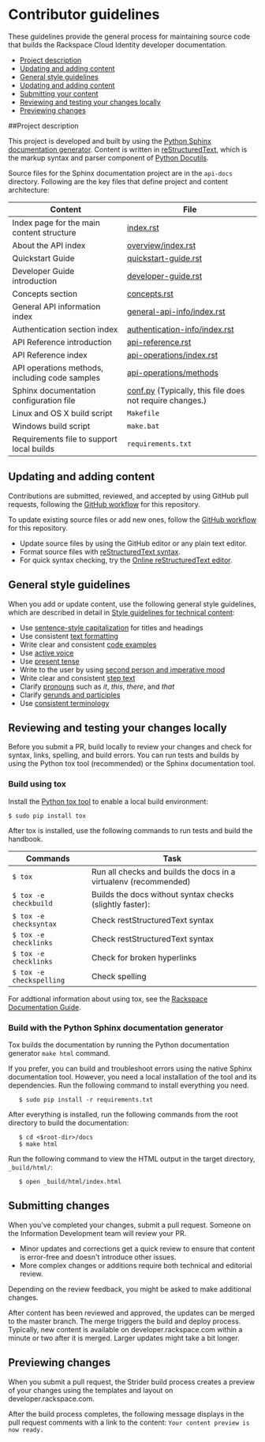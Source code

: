 # Contributor guidelines

These guidelines provide the general process for maintaining source code that
builds the Rackspace Cloud Identity developer documentation.

- [Project description](#project-description)
- [Updating and adding content](#updating-and-adding-content)
- [General style guidelines](#general-style-guidelines)
- [Updating and adding content](#updating-and-adding-content)
- [Submitting your content](#submitting-changes)
- [Reviewing and testing your changes locally](#reviewing-and-testing-your-changes-locally)
- [Previewing changes](#previewing-changes)

##Project description
<!-- Provide as little or as much information about architecture as needed to help
contributors figure out which file to update.-->

This project is developed and built by using the
[Python Sphinx documentation generator](http://sphinx-doc.org/). Content is
written in [reStructuredText](http://sphinx-doc.org/rest.html), which is the
markup syntax and parser component of
[Python Docutils](http://docutils.sourceforge.net/index.html).

Source files for the Sphinx documentation project are in the ``api-docs``
directory. Following are the key files that define project and content
architecture:

Content | File
--- | ---
|Index page for the main content structure| [index.rst](https://github.com/rackerlabs/docs-cloud-identity/blob/master/api-docs/index.rst)
|About the API index| [overview/index.rst](https://github.com/rackerlabs/docs-cloud-identity/blob/master/api-docs/overview/index.rst)
|Quickstart Guide| [quickstart-guide.rst](https://github.com/rackerlabs/docs-cloud-identity/blob/master/api-docs/quickstart-guide.rst)
|Developer Guide introduction|[developer-guide.rst](https://github.com/rackerlabs/docs-cloud-identity/blob/master/api-docs/developer-guide.rst)
|Concepts section| [concepts.rst](https://github.com/rackerlabs/docs-cloud-identity/blob/master/api-docs/concepts.rst)
|General API information index|[general-api-info/index.rst](https://github.com/rackerlabs/docs-cloud-identity/blob/master/api-docs/general-api-info/index.rst)
|Authentication section index| [authentication-info/index.rst](https://github.com/rackerlabs/docs-cloud-identity/tree/master/api-docs/authentication-info)
|API Reference introduction|[api-reference.rst](https://github.com/rackerlabs/docs-cloud-identity/blob/master/api-docs/api-reference.rst)
|API Reference index|[api-operations/index.rst](https://github.com/rackerlabs/docs-cloud-identity/blob/master/api-docs/api-operations/index.rst)
|API operations methods, including code samples|[api-operations/methods](https://github.com/rackerlabs/docs-cloud-identity/tree/master/api-docs/api-operations/methods)
|Sphinx documentation configuration file| [conf.py](https://github.com/rackerlabs/docs-cloud-identity/blob/master/api-docs/conf.py) (Typically, this file does not require changes.)
|Linux and OS X build script|``Makefile``|
|Windows build script|``make.bat``|
|Requirements file to support local builds| ``requirements.txt``

## Updating and adding content

Contributions are submitted, reviewed, and accepted by using GitHub pull
requests, following the [GitHub workflow](GITHUBING.md) for this repository.

To update existing source files or add new ones, follow the [GitHub workflow](GITHUBING.md) for this repository.

* Update source files by using the GitHub editor or any plain text editor.
* Format source files with
  [reStructuredText syntax](http://www.sphinx-doc.org/en/stable/rest.html).  
* For quick syntax checking, try the
[Online reStructuredText editor](http://rst.ninjs.org/).


## General style guidelines

When you add or update content, use the following general style guidelines, which are
described in detail in [Style guidelines for technical content](https://github.com/rackerlabs/docs-rackspace/tree/master/style-guide):

- Use [sentence-style capitalization](https://github.com/rackerlabs/docs-rackspace/blob/master/style-guide/a-l-style-guidelines.md#cap-sentence-style) for titles and headings
- Use consistent [text formatting](https://github.com/rackerlabs/docs-rackspace/blob/master/style-guide/m-z-style-guidelines.md#text-formatting)
- Write clear and consistent [code examples](https://github.com/rackerlabs/docs-rackspace/blob/master/style-guide/a-l-style-guidelines.md#code-examples)
- Use [active voice](https://github.com/rackerlabs/docs-rackspace/blob/master/style-guide/basic-writing-guidelines.md#use-active-voice)
- Use [present tense](https://github.com/rackerlabs/docs-rackspace/blob/master/style-guide/basic-writing-guidelines.md#use-present-tense)
- Write to the user by using [second person and imperative mood](https://github.com/rackerlabs/docs-rackspace/blob/master/style-guide/basic-writing-guidelines.md#write-to-user)
- Write clear and consistent [step text](https://github.com/rackerlabs/docs-rackspace/blob/master/style-guide/m-z-style-guidelines.md#tasks-steps)
- Clarify [pronouns](https://github.com/rackerlabs/docs-rackspace/blob/master/style-guide/basic-writing-guidelines.md#clarify-pronouns) such as *it*, *this*, *there*, and *that*
- Clarify [gerunds and participles](https://github.com/rackerlabs/docs-rackspace/blob/master/style-guide/basic-writing-guidelines.md#clarify-gerunds-and-participles)
- Use [consistent terminology](https://github.com/rackerlabs/docs-rackspace/blob/master/style-guide/basic-writing-guidelines.md#use-consistent-terminology)


## Reviewing and testing your changes locally

Before you submit a PR, build locally to review your changes and
check for syntax, links, spelling, and build errors. You can run tests and
builds by using the Python tox tool (recommended) or the Sphinx
documentation tool.

### Build using tox

Install the [Python tox tool](https://tox.readthedocs.io/en/latest/) to enable a local build environment:

```
$ sudo pip install tox
```

After tox is installed, use the following commands to run tests and build
the handbook.

Commands | Task
--- | ---
| ``$ tox``| Run all checks and builds the docs in a virtualenv (recommended)
|``$ tox -e checkbuild``| Builds the docs without syntax checks (slightly faster):
|``$ tox -e checksyntax``| Check restStructuredText syntax
|``$ tox -e checklinks``| Check restStructuredText syntax
|``$ tox -e checklinks``| Check for broken hyperlinks
|``$ tox -e checkspelling``| Check spelling

For addtional information about using tox, see the
[Rackspace Documentation Guide](http://rackerlabs.github.io/docs-rackspace/tools/rpc-workflow.html#using-tox).


### Build with the Python Sphinx documentation generator

Tox builds the documentation by running the Python documentation generator
``make html`` command.

If you prefer, you can build and troubleshoot errors using the native
Sphinx documentation tool. However, you
need a local installation of the tool and its dependencies. Run the following
command to install everything you need.

```
   $ sudo pip install -r requirements.txt
```

After everything is installed, run the following commands from the root
directory to build the documentation:

```
   $ cd <$root-dir>/docs
   $ make html
```

Run the following command to view the HTML output in the target
directory, ``_build/html/``:

```
   $ open _build/html/index.html
```

## Submitting changes

When you've completed your changes, submit a pull request. Someone on the
Information Development team will review your PR.
- Minor updates and corrections get a quick review to ensure that content is
  error-free and doesn't introduce other issues.
- More complex changes or additions require both technical and editorial
  review.

Depending on the review feedback, you might be asked to make additional
changes.

After content has been reviewed and approved, the updates can be merged to
the master branch. The merge triggers the build and deploy process. Typically,
new content is available on developer.rackspace.com within a minute or two
after it is merged. Larger updates might take a bit longer.

## Previewing changes

When you submit a pull request, the Strider build process creates a preview
of your changes using the templates and layout on developer.rackspace.com.

After the build process completes, the following message displays in the pull
request comments with a link to the content:
``Your content preview is now ready.``
